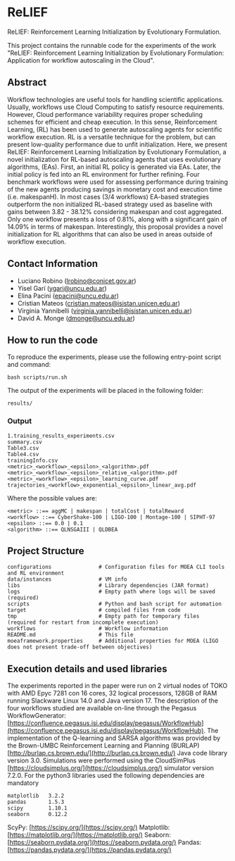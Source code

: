 # ReLIEF
ReLIEF: Reinforcement Learning Initialization by Evolutionary Formulation. 

This project contains the runnable code for the experiments of the work "ReLIEF: Reinforcement Learning Initialization by Evolutionary Formulation: Application for workflow autoscaling in the Cloud".

## Abstract

Workflow technologies are useful tools for handling scientific applications. Usually, workflows use Cloud Computing to satisfy resource requirements. However, Cloud performance variability requires proper scheduling schemes for efficient and cheap execution. In this sense, Reinforcement Learning, (RL) has been used to generate autoscaling agents for scientific workflow execution. RL is a versatile technique for the problem, but can present low-quality performance due to unfit initialization. Here, we present ReLIEF: Reinforcement Learning Initialization by Evolutionary Formulation, a novel initialization for RL-based autoscaling agents that uses evolutionary algorithms, (EAs). First, an initial RL policy is generated via EAs. Later, the initial policy is fed into an RL environment for further refining. Four benchmark workflows were used for assessing performance during training of the new agents producing savings in monetary cost and execution time (i.e. makespanH). In most cases (3/4 workflows) EA-based strategies outperform the non initialized RL-based strategy used as baseline with gains between 3.82 - 38.12% considering makespan and cost aggregated. Only one workflow presents a loss of 0.81\%, along with a significant gain of 14.09% in terms of makespan. Interestingly, this proposal provides a novel initialization for RL algorithms that can also be used in areas outside of workflow execution.

## Contact Information

* Luciano Robino ([lrobino@conicet.gov.ar](mailto:lrobino@conicet.gov.ar))
* Yisel Garí ([ygari@uncu.edu.ar](mailto:ygari@uncu.edu.ar))
* Elina Pacini ([epacini@uncu.edu.ar](mailto:epacini@uncu.edu.ar))
* Cristian Mateos ([cristian.mateos@isistan.unicen.edu.ar](mailto:cristian.mateos@isistan.unicen.edu.ar))
* Virginia Yannibelli ([virginia.yannibelli@isistan.unicen.edu.ar](mailto:virginia.yannibelli@isistan.unicen.edu.ar))
* David A. Monge ([dmonge@uncu.edu.ar](mailto:dmonge@uncu.edu.ar))

## How to run the code

To reproduce the experiments, please use the following entry-point script and command:

```bash scripts/run.sh```

The output of the experiments will be placed in the following folder:

```results/```

### Output

```
1.training_results_experiments.csv
summary.csv
Table3.csv
Table4.csv
trainingInfo.csv
<metric>_<workflow>_<epsilon>_<algorithm>.pdf
<metric>_<workflow>_<epsilon>_relative_<algorithm>.pdf
<metric>_<workflow>_<epsilon>_learning_curve.pdf
trajectories_<workflow>_exponential_<epsilon>_linear_avg.pdf
```

Where the possible values are:
```
<metric> ::== aggMC | makespan | totalCost | totalReward
<workflow> ::== CyberShake-100 | LIGO-100 | Montage-100 | SIPHT-97
<epsilon> ::== 0.0 | 0.1
<algorithm> ::== QLNSGAIII | QLDBEA
```

## Project Structure

```
configurations               # Configuration files for MOEA CLI tools and RL environment
data/instances               # VM info
libs                         # Library dependencies (JAR format)
logs                         # Empty path where logs will be saved (required)
scripts                      # Python and bash script for automation
target                       # compiled files from code
tmp                          # Empty path for temporary files (required for restart from incomplete execution)
workflows                    # Workflow information
README.md                    # This file
moeaframework.properties     # Additional properties for MOEA (LIGO does not present trade-off between objectives)
```

## Execution details and used libraries


The experiments reported in the paper were run on 2 virtual nodes of TOKO with AMD Epyc 7281 con 16 cores, 32 logical processors, 128GB of RAM running Slackware Linux 14.0 and Java version 17. The description of the four workflows studied are available on-line through the Pegasus WorkflowGenerator: [https://confluence.pegasus.isi.edu/display/pegasus/WorkflowHub](https://confluence.pegasus.isi.edu/display/pegasus/WorkflowHub). The implementation of the Q-learning and SARSA algorithms was provided by the Brown-UMBC Reinforcement Learning and Planning (BURLAP) [http://burlap.cs.brown.edu/](http://burlap.cs.brown.edu/) Java code library version 3.0. Simulations were performed using the CloudSimPlus [https://cloudsimplus.org/](https://cloudsimplus.org/) simulator version 7.2.0. For the python3 libraries used the following dependencies are mandatory
```
matplotlib   3.2.2
pandas       1.5.3
scipy        1.10.1
seaborn      0.12.2
```
ScyPy: [https://scipy.org/](https://scipy.org/)
Matplotlib: [https://matplotlib.org/](https://matplotlib.org/)
Seaborn: [https://seaborn.pydata.org/](https://seaborn.pydata.org/)
Pandas: [https://pandas.pydata.org/](https://pandas.pydata.org/)
